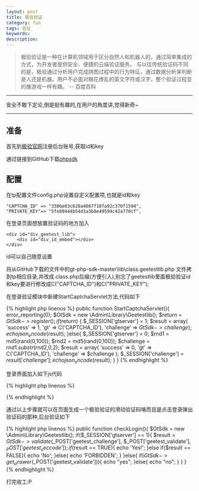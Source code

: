 ```yaml
---
layout: post
title: 极验验证
category: fun
tags: 验证
keywords: 
description: 
---
```

> 极验验证是一种在计算机领域用于区分自然人和机器人的，通过简单集成的方式，为开发者提供安全、便捷的云端验证服务。
> 与以往传统验证码不同的是，极验通过分析用户完成拼图过程中的行为特征，通过数据分析来判断是人还是机器。用户不必面对眼花缭乱的英文字符或汉字，整个验证过程变的像游戏一样有趣。
>       --  百度百科

***
安全不敢下定论,倒是挺有趣的,在用户的角度讲,觉得新奇~

---

## 准备


首先到[极验官网](http://www.geetest.com/)注册后台账号,获取id和key

通过链接到GitHub下载[phpsdk](https://github.com/GeeTeam/gt-php-sdk)

## 配置

在tp配置文件config.php设置自定义配置项,也就是id和key

	"CAPTCHA_ID" => "3386e03c620a4067f18fa92c370f1594",
	"PRIVATE_KEY"=> "5fe89444b54d3a3b8e49594c42a770cf",

在登录页面想放置验证码的地方加入

	<div id="div_geetest_lib">
		<div id="div_id_embed"></div>
	</div>

id可以自己随意设置

将从GitHub下载的文件中的gt-php-sdk-master\lib\class.geetestlib.php 文件拷到tp相应目录,并改成.class.php后缀(方便引入),别忘了geetestlib里面极验验证id和key要进行修改成C("CAPTCHA_ID")和C("PRIVATE_KEY");

在登录验证模块中新建StartCaptchaServlet方法,代码如下

{% highlight php linenos %}
	public function StartCaptchaServlet(){
		error_reporting(0);
		$GtSdk = new \Admin\Library\Geetestlib();
		$return = $GtSdk->register();
		if ($return) {
		    $_SESSION['gtserver'] = 1;
		    $result = array(
		            'success' => 1,
		            'gt' => C('CAPTCHA_ID'),
		            'challenge' => $GtSdk->challenge
		        );
		    echo json_encode($result);
		}else{
		    $_SESSION['gtserver'] = 0;
		    $rnd1 = md5(rand(0,100));
		    $rnd2 = md5(rand(0,100));
		    $challenge = $rnd1 . substr($rnd2,0,2);
		    $result = array(
		            'success' => 0,
		            'gt' => C('CAPTCHA_ID'),
		            'challenge' => $challenge
		        );
		    $_SESSION['challenge'] = $result['challenge'];
		    echo json_encode($result);
		}
	}
{% endhighlight %}


登录界面加入如下js代码

{% highlight php linenos %}
<script type="text/javascript">		
	var gtFailbackFrontInitial = function(result) {
		var s = document.createElement('script');
		s.id = 'gt_lib';
		s.src = 'http://static.geetest.com/static/js/geetest.0.0.0.js';
		s.charset = 'UTF-8';
		s.type = 'text/javascript';
		document.getElementsByTagName('head')[0].appendChild(s);
		var loaded = false;
		s.onload = s.onreadystatechange = function() {
			if (!loaded && (!this.readyState|| this.readyState === 'loaded' || this.readyState === 'complete')) {
				loadGeetest(result);
				loaded = true;
			}
		};
	}
	//get  geetest server status, use the failback solution
	var loadGeetest = function(config) {

		//1. use geetest capthca
		window.gt_captcha_obj = new window.Geetest({
			gt : config.gt,
			challenge : config.challenge,
			product : 'popup',
			offline : !config.success
		});

		gt_captcha_obj.appendTo("#div_id_embed").bindOn('#click');
	}

	s = document.createElement('script');
	s.src = 'http://api.geetest.com/get.php?callback=gtcallback';
	$("#div_geetest_lib").append(s);
	
	var gtcallback =( function() {
		var status = 0, result, apiFail;
		return function(r) {
			status += 1;
			if (r) {
				result = r;
				setTimeout(function() {
					if (!window.Geetest) {
						apiFail = true;
						gtFailbackFrontInitial(result)
					}
				}, 1000)
			}
			else if(apiFail) {
				return
			}
			if (status == 2) {
				loadGeetest(result);
			}
		}
	})()
	$.ajax({
		url : "__CONTROLLER__/StartCaptchaServlet/rand/"+Math.round(Math.random()*100),
		type : "get",
		dataType : 'JSON',
		success : function(result) {
			console.log(result);
			gtcallback(result)
		}
	})
</script>
{% endhighlight %}

通过以上步骤就可以在页面生成一个极验验证的滑动验证码咯而且是点击登录弹出验证码的那种,后台验证如下

{% highlight php linenos %}
public function checkLogin(){
	$GtSdk = new \Admin\Library\Geetestlib();
	if($_SESSION['gtserver'] == 1){
    	$result = $GtSdk->validate($_POST['geetest_challenge'], $_POST['geetest_validate'], $_POST['geetest_seccode']);
	    if($result == TRUE){
	        echo 'Yes!';
	    }else if($result == FALSE){
	        echo 'No';
	    }else{
	        echo 'FORBIDDEN';
	    }
	}else{
	    if($GtSdk->get_answer($_POST['geetest_validate'])){
	        echo "yes";
	    }else{
	        echo "no";
	    }
	}
}
{% endhighlight %}

打完收工:P